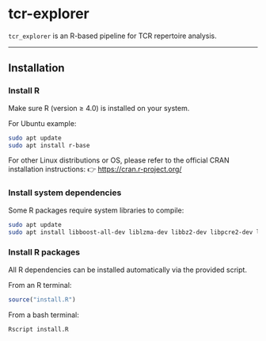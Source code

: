 # tcr-explorer

`tcr_explorer` is an R-based pipeline for TCR repertoire analysis.

---

## Installation

### Install R

Make sure R (version ≥ 4.0) is installed on your system.

For Ubuntu example:

```bash
sudo apt update
sudo apt install r-base
```

For other Linux distributions or OS, please refer to the official CRAN installation instructions:
👉 https://cran.r-project.org/

### Install system dependencies

Some R packages require system libraries to compile:

```bash
sudo apt update
sudo apt install libboost-all-dev liblzma-dev libbz2-dev libpcre2-dev libcurl4-openssl-dev libxml2-dev libssl-dev libharfbuzz-dev libfribidi-dev libfontconfig1-dev libfreetype6-dev libpng-dev libtiff5-dev libjpeg-dev build-essential libgit2-dev
```

### Install R packages

All R dependencies can be installed automatically via the provided script.

From an R terminal:

```R
source("install.R")
```

From a bash terminal:

```bash
Rscript install.R
```

